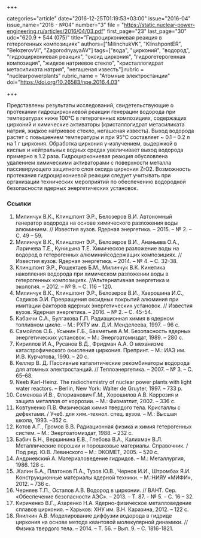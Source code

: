 +++

categories="article"
date="2016-12-25T01:19:53+03:00"
issue="2016-04"
issue_name="2016 - №04"
number="3"
file = "https://static.nuclear-power-engineering.ru/articles/2016/04/03.pdf"
first_page="23"
last_page="30"
udc="620.9 + 544 (075)"
title="Гидроциркониевая реакция в гетерогенных композициях"
authors=["MilinchukVK", "KlinshpontER", "BelozerovVI", "ZagorodnyayaAV"]
tags=["вода", "цирконий", "водород", "гидроциркониевая реакция", "оксид циркония", "гидрогетерогенная композиция", "жидкое натриевое стекло", "кристаллогидрат метасиликата натрия", "негашеная известь"]
rubric = "nuclearpowerplants"
rubric_name = "Aтомные электростанции"
doi="https://doi.org/10.26583/npe.2016.4.03"

+++

Представлены результаты исследований, свидетельствующие о протекании гидроциркониевой реакции генерации водорода при температурах ниже 100°C в гетерогенных композициях, содержащих цирконий и химические активаторы (кристаллогидрат метасиликата натрия, жидкое натриевое стекло, негашеная известь). Выход водорода растет с повышением температуры и при 95°C составляет ~ 0.1 – 0.2 л на 1 г циркония. Обработка циркония γ-излучением, выдержкой в кислых и нейтральных водных средах увеличивает выход водорода примерно в 1.2 раза. Гидроциркониевая реакция обусловлена удалением химическими активаторами с поверхности металла пассивирующего защитного слоя оксида циркония ZrO2. Возможность протекания гидроциркониевой реакции следует учитывать при организации технических мероприятий по обеспечению водородной безопасности ядерных энергетических установок.

### Ссылки

1. Милинчук В.К., Клиншпонт Э.Р., Белозеров В.И. Автономный генератор водорода на основе химического разложения воды алюминием. // Известия вузов. Ядерная энергетика. – 2015. – № 2. – С. 49 – 59.
2. Милинчук В.К., Клиншпонт Э.Р., Белозеров В.И., Ананьева О.А., Ларичева Т.Е., Куницына Т.Е. Химическое разложение воды на водород в гетерогенных алюминийсодержащих композициях. // Известия вузов. Ядерная энергетика. – 2014. – № 4. – С. 32-38.
3. Клиншпонт Э.Р., Рощектаев Б.М., Милинчук В.К. Кинетика накопления водорода при химическом разложении воды в гетерогенных композициях. //Альтернативная энергетика и экология. – 2012. – № 9. – С. 116 – 120.
4. Милинчук В.К., Клиншпонт Э.Р., Белозеров В.И., Хаврошина И.С., Садиков Э.И. Превращения оксидных покрытий алюминия при имитации факторов ядерных энергетических установок. // Известия вузов. Ядерная энергетика. – 2016. – № 2. – С. 45-54.
5. Кабакчи С.А., Булгакова Г.П. Радиационная химия в ядерном топливном цикле. – М.: РХТУ им. Д.И. Менделеева, 1997. – 96 c.
6. Самойлов О.Б., Усынин Г.Б., Бахметьев А.М. Безопасность ядерных энергетических установок. – М.: Энергоатомиздат, 1989. – 280 с.
7. Кириллов И.А., Русанов В.Д., Фридман А.А. О механизме катастрофического окисления циркония. Препринт. – М.: ИАЭ им. И.В. Курчатова, 1990. – 20 c.
8. Келлер В. Д. Пассивные каталитические рекомбинаторы водорода для атомных электростанций. // Теплоэнергетика. – 2007. – № 3. – С. 65–68.
9. Neeb Karl-Heinz. The radiochemistry of nuclear power plants with light water reactors. – Berlin, New York: Walter de Gruyter, 1997. – 733 p.
10. Семенова И.В., Флорианович Г.М., Хорошилов А.В. Коррозия и защита металлов от коррозии. – М.: Физматлит, 2002. – 336 с.
11. Ковтуненко П.В. Физическая химия твердого тела. Кристаллы с дефектами. / Учеб. для хим.-технол. спец. вузов. – М.: Высшая школа, 1993. –352 c.
12. Котов А.Г., Громов В.В. Радиационная физика и химия гетерогенных систем. – М.: Энергоатомиздат, 1988. – 232 с.
13. Бабич Б.Н., Вершинина Е.В., Глебова В.А., Калихман В.Л. Металлические порошки и порошковые материалы. Справочник. / Под ред. Ю.В. Левинского – М.: ЭКОМЕТ, 2005. – 520 с.
14. Андриевский А. Материаловедение гидридов. – М.: Металлургия, 1986. 128 c.
15. .Калин Б.А., Платонов П.А., Тузов Ю.В., Чернов И.И., Штромбах Я.И. Конструкционные материалы ядерной техники. – М.:НИЯУ «МИФИ», 2012. – 736 с.
16. Черняев Т.П., Остапов А.В. Водород в цирконии. // ВАНТ. Сер. «Обеспечение безопасности АЭС». – 2013. – Т. 87. – № 5. – С. 16 – 32.
17. Кириченко В.Г., Азаренко Н.А. Ядерно-физическое металловедение сплавов циркония. – Харьков: ХНУ им. В.Н. Каразина, 2012. – 122 с.
18. Янилкин А.В. Моделирование диффузии водорода в гидриде циркония на основе метода квантовой молекулярной динамики. // Физика твердого тела. – 2014. – Т. 56. – Вып. 9. – С. 1816-1821.